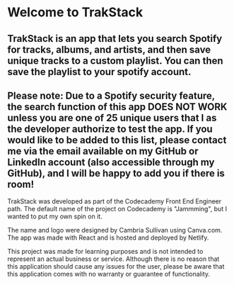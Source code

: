 # Welcome to TrakStack

## TrakStack is an app that lets you search Spotify for tracks, albums, and artists, and then save unique tracks to a custom playlist. You can then save the playlist to your spotify account.

## Please note: Due to a Spotify security feature, the search function of this app DOES NOT WORK unless you are one of 25 unique users that I as the developer authorize to test the app. If you would like to be added to this list, please contact me via the email available on my GitHub or LinkedIn account (also accessible through my GitHub), and I will be happy to add you if there is room!

TrakStack was developed as part of the Codecademy Front End Engineer path. The default name of the project on Codecademy is "Jammming", but I wanted to put my own spin on it.

The name and logo were designed by Cambria Sullivan using Canva.com. The app was made with React and is hosted and deployed by Netlify.

This project was made for learning purposes and is not intended to represent an actual business or service. Although there is no reason that this application should cause any issues for the user, please be aware that this application comes with no warranty or guarantee of functionality.
